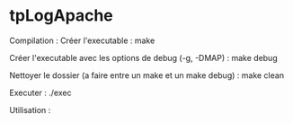 # tpLogApache

Compilation :
Créer l'executable :
make

Créer l'executable avec les options de debug (-g, -DMAP) :
make debug

Nettoyer le dossier (a faire entre un make et un make debug) :
make clean

Executer :
./exec

Utilisation : 
